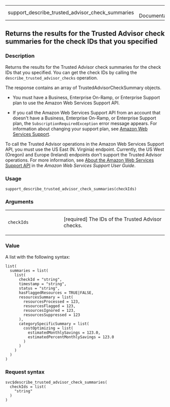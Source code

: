<table style="width: 100%;">
<tbody>
<tr class="odd">
<td>support_describe_trusted_advisor_check_summaries</td>
<td style="text-align: right;">R Documentation</td>
</tr>
</tbody>
</table>

## Returns the results for the Trusted Advisor check summaries for the check IDs that you specified

### Description

Returns the results for the Trusted Advisor check summaries for the
check IDs that you specified. You can get the check IDs by calling the
`describe_trusted_advisor_checks` operation.

The response contains an array of TrustedAdvisorCheckSummary objects.

-   You must have a Business, Enterprise On-Ramp, or Enterprise Support
    plan to use the Amazon Web Services Support API.

-   If you call the Amazon Web Services Support API from an account that
    doesn't have a Business, Enterprise On-Ramp, or Enterprise Support
    plan, the `SubscriptionRequiredException` error message appears. For
    information about changing your support plan, see [Amazon Web
    Services Support](https://aws.amazon.com/premiumsupport/).

To call the Trusted Advisor operations in the Amazon Web Services
Support API, you must use the US East (N. Virginia) endpoint. Currently,
the US West (Oregon) and Europe (Ireland) endpoints don't support the
Trusted Advisor operations. For more information, see [About the Amazon
Web Services Support
API](https://docs.aws.amazon.com/awssupport/latest/user/about-support-api.html#endpoint)
in the *Amazon Web Services Support User Guide*.

### Usage

    support_describe_trusted_advisor_check_summaries(checkIds)

### Arguments

<table>
<colgroup>
<col style="width: 35%" />
<col style="width: 65%" />
</colgroup>
<tbody>
<tr class="odd">
<td><code
id="support_describe_trusted_advisor_check_summaries_:_checkIds">checkIds</code></td>
<td><p>[required] The IDs of the Trusted Advisor checks.</p></td>
</tr>
</tbody>
</table>

### Value

A list with the following syntax:

    list(
      summaries = list(
        list(
          checkId = "string",
          timestamp = "string",
          status = "string",
          hasFlaggedResources = TRUE|FALSE,
          resourcesSummary = list(
            resourcesProcessed = 123,
            resourcesFlagged = 123,
            resourcesIgnored = 123,
            resourcesSuppressed = 123
          ),
          categorySpecificSummary = list(
            costOptimizing = list(
              estimatedMonthlySavings = 123.0,
              estimatedPercentMonthlySavings = 123.0
            )
          )
        )
      )
    )

### Request syntax

    svc$describe_trusted_advisor_check_summaries(
      checkIds = list(
        "string"
      )
    )
